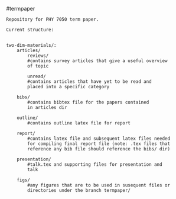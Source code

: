 #termpaper

	
	Repository for PHY 7050 term paper.

	Current structure:


	two-dim-materials/:
  		articles/
			reviews/
			#contains survey articles that give a useful overview 
			of topic

			unread/
			#contains articles that have yet to be read and 
			placed into a specific category

		bibs/
			#contains bibtex file for the papers contained 
			in articles dir
	
		outline/
			#contains outline latex file for report

		report/
			#contains latex file and subsequent latex files needed 
			for compiling final report file (note: .tex files that 
			reference any bib file should reference the bibs/ dir)

		presentation/
			#talk.tex and supporting files for presentation and 
			talk 

		figs/
			#any figures that are to be used in susequent files or
			directories under the branch termpaper/
